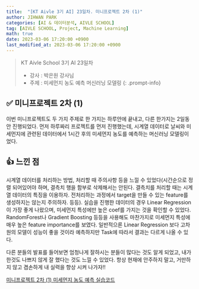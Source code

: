 ```yaml
---
title:  "[KT Aivle 3기 AI] 23일차. 미니프로젝트 2차 (1)"
author: JIHWAN PARK
categories: [AI & 데이터분석, AIVLE SCHOOL]
tag: [AIVLE SCHOOL, Project, Machine Learning]
math: true
date: 2023-03-06 17:20:00 +0900
last_modified_at: 2023-03-06 17:20:00 +0900
---
```

> KT Aivle School 3기 AI 23일차 
> - 강사 : 박은원 강사님
> - 주제 : 미세먼지 농도 예측 머신러닝 모델링
{: .prompt-info}

## ✅ 미니프로젝트 2차 (1)
이번 미니프로젝트도 두 가지 주제로 한 가지는 하루안에 끝내고, 다른 한가지는 2일동안 진행되었다. 먼저 하루짜리 프로젝트를 먼저 진행했는데, 시계열 데이터로 날씨와 미세먼지에 관련된 데이터에서 1시간 후의 미세먼지 농도를 예측하는 머신러닝 모델링이었다.

## 👍 느낀 점 
시계열 데이터를 처리하는 방법, 처리할 때 주의사항 등을 느낄 수 있었다(시간순으로 정렬 되어있어야 하며, 결측치 행을 함부로 삭제해서는 안된다. 결측치를 처리할 때는 시계열 데이터의 특징을 이용하자. 전처리하는 과정에서 target을 만들 수 있는 feature를 생성하지는 않는지 주의하자. 등등). 실습을 진행한 데이터의 경우 Linear Regression이 가장 좋게 나왔으며, 미세먼지 특성에만 높은 coef를 가지는 것을 확인할 수 있었다. RandomForest나 Gradient Boosting 등등을 사용해도 마찬가지로 미세먼지 특성에 매우 높은 feature importance를 보였다. 일반적으론 Linear Regression 보다 고차원의 모델이 성능이 좋을 것이라 예측하지만 Task에 따라서 결과는 다르게 나올 수 있다.

다른 분들의 발표를 들어보면 엄청나게 잘하시는 분들이 많다는 것도 알게 되었고, 내가 한것도 나쁘지 않게 잘 했다는 것도 느낄 수 있었다. 항상 현재에 안주하지 말고, 거만하지 않고 겸손하게 내 실력을 향상 시켜 나가자!!

<a href='https://github.com/Jihwan98/aivle_school/tree/main/2023.03.06_%EB%AF%B8%EB%8B%88%ED%94%84%EB%A1%9C%EC%A0%9D%ED%8A%B82%EC%B0%A8_%EC%8B%A4%EC%8A%B5%EC%9E%90%EB%A3%8C' target='_blank'>미니프로젝트 2차 (1) 미세먼지 농도 예측 실습코드</a>